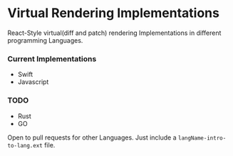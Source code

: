 # Virtual Rendering Implementations

React-Style virtual(diff and patch) rendering Implementations in different programming Languages.

### Current Implementations

- Swift
- Javascript

### TODO

- Rust
- GO

Open to pull requests for other Languages. Just include a `langName-intro-to-lang.ext` file.